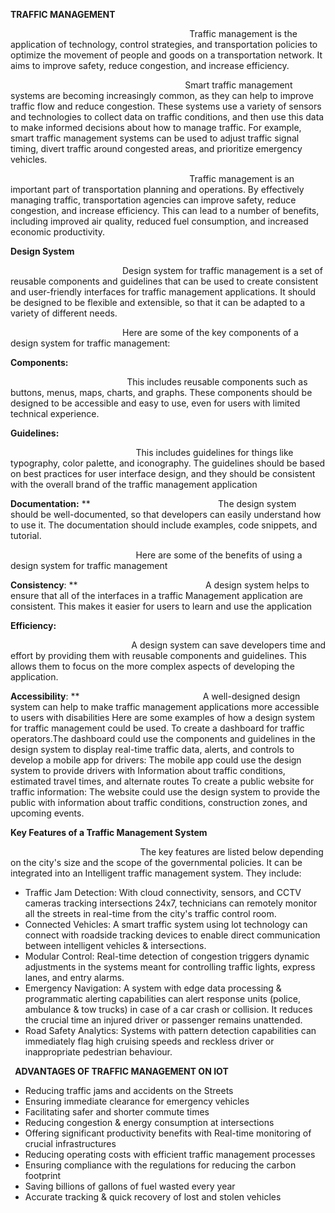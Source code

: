 **TRAFFIC MANAGEMENT** 

`                                        `Traffic management is the application of technology, control strategies, and transportation policies to optimize the movement of people and goods on a transportation network. It aims to improve safety, reduce congestion, and increase efficiency.  

`                                       `Smart traffic management systems are becoming increasingly common, as they can help to improve traffic flow and reduce congestion. These systems use a variety of sensors and technologies to collect data on traffic conditions, and then use this data to make informed decisions about how to manage traffic. For example, smart traffic management systems can be used to adjust traffic signal timing, divert traffic around congested areas, and prioritize emergency vehicles. 

`                                        `Traffic management is an important part of transportation planning and operations. By effectively managing traffic, transportation agencies can improve safety, reduce congestion, and increase efficiency. This can lead to a number of benefits, including improved air quality, reduced fuel consumption, and increased economic productivity. 

**Design System** 

`                         `Design system for traffic management is a set of reusable components and guidelines that can be used to create consistent and user-friendly interfaces for traffic management applications. It should be designed to be flexible and extensible, so that it can be adapted to a variety of different needs. 

`                         `Here are some of the key components of a design system for traffic management: 

**Components:** 

`                          `This includes reusable components such as buttons, menus, maps, charts, and graphs. These components should be designed to be accessible and easy to use, even for users with limited technical experience. 

**Guidelines:**  

`                            `This includes guidelines for things like typography, color palette, and iconography. The guidelines should be based on best practices for user interface design, and they should be consistent with the overall brand of the traffic management application 

**Documentation:** 
**
`                            `The design system should be well-documented, so that developers can easily understand how to use it. The documentation should include examples, code snippets, and tutorial. 

`                            `Here are some of the benefits of using a design system for traffic management 

**Consistency**: 
**
`                            `A design system helps to ensure that all of the interfaces in a traffic Management application are consistent. This makes it easier for users to learn and use the application 

**Efficiency:**  

`                           `A design system can save developers time and effort by providing them with reusable components and guidelines. This allows them to focus on the more complex aspects of developing the application. 

**Accessibility**: 
**
`                           `A well-designed design system can help to make traffic management applications more accessible to users with disabilities Here are some examples of how a design system for traffic management could be used. To create a dashboard for traffic operators.The dashboard could use the components and guidelines in the design system to display real-time traffic data, alerts, and controls to develop a mobile app for drivers: The mobile app could use the design system to provide drivers with Information about traffic conditions, estimated travel times, and alternate routes To create a public website for traffic information: The website could use the design system to provide the public with information about traffic conditions, construction zones, and upcoming events. 

**Key Features of a Traffic Management System** 

`                             `The key features are listed below depending on the city's size and the scope of the governmental policies. It can be integrated into an Intelligent traffic management system. They include: 

- Traffic Jam Detection: With cloud connectivity, sensors, and CCTV cameras tracking intersections 24x7, technicians can remotely monitor all the streets in real-time from the city's traffic control room. 
- Connected Vehicles: A smart traffic system using lot technology can connect with roadside tracking devices to enable direct communication between intelligent vehicles & intersections. 
- Modular Control: Real-time detection of congestion triggers dynamic adjustments in the systems meant for controlling traffic lights, express lanes, and entry alarms. 
- Emergency Navigation: A system with edge data processing & programmatic alerting capabilities can alert response units (police, ambulance & tow trucks) in case of a car crash or collision. It reduces the crucial time an injured driver or passenger remains unattended. 
- Road Safety Analytics: Systems with pattern detection capabilities can immediately flag high cruising speeds and reckless driver or inappropriate pedestrian behaviour.

` `**ADVANTAGES OF TRAFFIC MANAGEMENT ON IOT** 

- Reducing traffic jams and accidents on the Streets 
- Ensuring immediate clearance for emergency vehicles 
- Facilitating safer and shorter commute times 
- Reducing congestion & energy consumption at intersections 
- Offering significant productivity benefits with Real-time monitoring of crucial infrastructures 
- Reducing operating costs with efficient traffic management processes 
- Ensuring compliance with the regulations for reducing the carbon footprint 
- Saving billions of gallons of fuel wasted every year 
- Accurate tracking & quick recovery of lost and stolen vehicles
